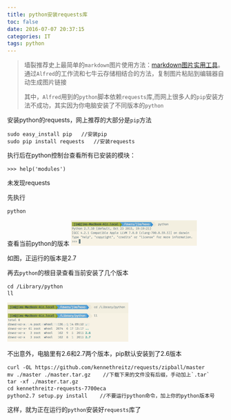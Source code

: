 ```yaml
---
title: python安装requests库
toc: false
date: 2016-07-07 20:37:15
categories: IT
tags: python
---
```


> 墙裂推荐史上最简单的`markdown`图片使用方法：[markdown图片实用工具](https://github.com/tiann/markdown-img-upload)。通过`Alfred`的工作流和七牛云存储相结合的方法，复制图片粘贴到编辑器自动生成图片链接
>
>其中，`Alfred`用到的`python`脚本依赖`requests`库,而网上很多人的`pip`安装方法不成功，其实因为你电脑安装了不同版本的`python`
>
>

安装python的requests，网上推荐的大部分是`pip`方法

``` shell
sudo easy_install pip   //安装pip
sudo pip install requests   //安装requests
```

执行后在python控制台查看所有已安装的模块：

``` shell
>>> help('modules')
```

未发现requests

<!--more-->

先执行

``` shell
python
```

查看当前python的版本
<img src="python-install-requests/1467904179678.png" width="292"/>

如图，正运行的版本是2.7

再去`python`的根目录查看当前安装了几个版本

```
cd /Library/python
ll
```

<img src="python-install-requests/1467904516625.png" width="281"/>

不出意外，电脑里有2.6和2.7两个版本，pip默认安装到了2.6版本

``` shell
curl -OL https://github.com/kennethreitz/requests/zipball/master
mv ./master ./master.tar.gz    //下载下来的文件没有后缀，手动加上`.tar`
tar -xf ./master.tar.gz
cd kennethreitz-requests-7700eca
python2.7 setup.py install    //不要运行python命令，加上你的python版本号
```

这样，就为正在运行的`python`安装好`requests`库了
